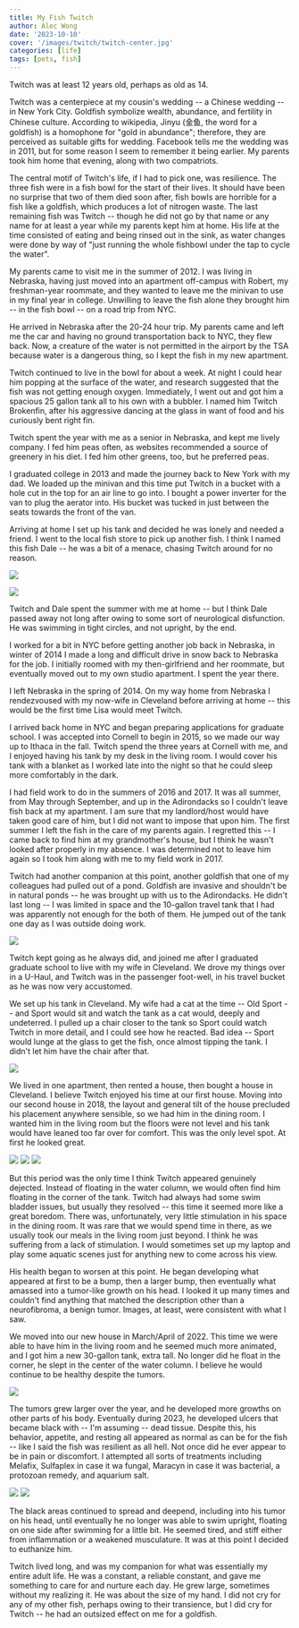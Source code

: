 ```yaml
---
title: My Fish Twitch
author: Alec Wong
date: '2023-10-10'
cover: '/images/twitch/twitch-center.jpg'
categories: [life]
tags: [pets, fish]
---
```


Twitch was at least 12 years old, perhaps as old as 14.

Twitch was a centerpiece at my cousin's wedding -- a Chinese wedding -- in New
York City. Goldfish symbolize wealth, abundance, and fertility in Chinese
culture. According to wikipedia, Jinyu (金鱼, the word for a goldfish) is a
homophone for "gold in abundance"; therefore, they are perceived as suitable
gifts for wedding. Facebook tells me the wedding was in 2011, but for some
reason I seem to remember it being earlier. My parents took him home that
evening, along with two compatriots.

The central motif of Twitch's life, if I had to pick one, was resilience. The
three fish were in a fish bowl for the start of their lives. It should have been
no surprise that two of them died soon after, fish bowls are horrible for a fish
like a goldfish, which produces a lot of nitrogen waste. The last remaining fish
was Twitch -- though he did not go by that name or any name for at least a year
while my parents kept him at home. His life at the time consisted of eating and
being rinsed out in the sink, as water changes were done by way of "just running
the whole fishbowl under the tap to cycle the water".

My parents came to visit me in the summer of 2012. I was living in Nebraska,
having just moved into an apartment off-campus with Robert, my freshman-year
roommate, and they wanted to leave me the minivan to use in my final year in
college. Unwilling to leave the fish alone they brought him -- in the fish bowl
-- on a road trip from NYC.

He arrived in Nebraska after the 20-24 hour trip. My parents came and left me
the car and having no ground transportation back to NYC, they flew back.
Now, a creature of the water is not permitted in the airport by the TSA because
water is a dangerous thing, so I kept the fish in my new apartment.

Twitch continued to live in the bowl for about a week. At night I could hear him
popping at the surface of the water, and research suggested that the fish was
not getting enough oxygen. Immediately, I went out and got him a spacious 25
gallon tank all to his own with a bubbler. I named him Twitch Brokenfin, after
his aggressive dancing at the glass in want of food and his curiously bent
right fin.

Twitch spent the year with me as a senior in Nebraska, and kept me lively
company. I fed him peas often, as websites recommended a source of greenery in
his diet. I fed him other greens, too, but he preferred peas.

I graduated college in 2013 and made the journey back to New York with my dad.
We loaded up the minivan and this time put Twitch in a bucket with a hole cut in
the top for an air line to go into. I bought a power inverter for the van to
plug the aerator into. His bucket was tucked in just between the seats towards
the front of the van.

Arriving at home I set up his tank and decided he was lonely and needed a
friend. I went to the local fish store to pick up another fish. I think I named
this fish Dale -- he was a bit of a menace, chasing Twitch around for no reason.

![](/images/twitch/twitch-and-dale.jpg)

![](/images/twitch/young-twitch.jpg)

Twitch and Dale spent the summer with me at home -- but I think Dale passed away
not long after owing to some sort of neurological disfunction. He was swimming
in tight circles, and not upright, by the end.

I worked for a bit in NYC before getting another job back in Nebraska, in winter
of 2014 I made a long and difficult drive in snow back to Nebraska for the job. I
initially roomed with my then-girlfriend and her roommate, but eventually moved
out to my own studio apartment. I spent the year there.

I left Nebraska in the spring of 2014. On my way home from Nebraska I
rendezvoused with my now-wife in Cleveland before arriving at home -- this would
be the first time Lisa would meet Twitch.

I arrived back home in NYC and began preparing applications for graduate school.
I was accepted into Cornell to begin in 2015, so we made our way up to Ithaca in
the fall. Twitch spend the three years at Cornell with me, and I enjoyed having
his tank by my desk in the living room. I would cover his tank with a blanket as
I worked late into the night so that he could sleep more comfortably in the
dark.

I had field work to do in the summers of 2016 and 2017. It was all summer, from
May through September, and up in the Adirondacks so I couldn't leave fish back
at my apartment. I am sure that my landlord/host would have taken good care of
him, but I did not want to impose that upon him. The first summer I left the
fish in the care of my parents again. I regretted this -- I came back to find
him at my grandmother's house, but I think he wasn't looked after properly in my
absence. I was determined not to leave him again so I took him along with me to
my field work in 2017.

Twitch had another companion at this point, another goldfish that one of my
colleagues had pulled out of a pond. Goldfish are invasive and shouldn't be in
natural ponds -- he was brought up with us to the Adirondacks. He didn't last
long -- I was limited in space and the 10-gallon travel tank that I had was
apparently not enough for the both of them. He jumped out of the tank one day as
I was outside doing work.

![](/images/twitch/twitch-ithaca.jpg)

Twitch kept going as he always did, and joined me after I graduated graduate
school to live with my wife in Cleveland. We drove my things over in a U-Haul,
and Twitch was in the passenger foot-well, in his travel bucket as he was now
very accustomed.

We set up his tank in Cleveland. My wife had a cat at the time -- Old Sport --
and Sport would sit and watch the tank as a cat would, deeply and undeterred. I
pulled up a chair closer to the tank so Sport could watch Twitch in more detail,
and I could see how he reacted. Bad idea -- Sport would lunge at the glass to
get the fish, once almost tipping the tank. I didn't let him have the chair
after that.

![](/images/twitch/cat-watching-twitch.jpg)

We lived in one apartment, then rented a house, then bought a house in
Cleveland. I believe Twitch enjoyed his time at our first house. Moving into our
second house in 2018, the layout and general tilt of the house precluded his
placement anywhere sensible, so we had him in the dining room. I wanted him in
the living room but the floors were not level and his tank would have leaned too
far over for comfort. This was the only level spot. At first he looked great.

![](/images/twitch/twitch-2018-1.jpg)
![](/images/twitch/twitch-2018-2.jpg)
![](/images/twitch/twitch-2018-3.jpg)

But this period was the only time I think Twitch appeared genuinely dejected.
Instead of floating in the water column, we would often find him floating in the
corner of the tank. Twitch had always had some swim bladder issues, but usually
they resolved -- this time it seemed more like a great boredom. There was,
unfortunately, very little stimulation in his space in the dining room. It was
rare that we would spend time in there, as we usually took our meals in the
living room just beyond. I think he was suffering from a lack of stimulation. I
would sometimes set up my laptop and play some aquatic scenes just for anything
new to come across his view.

His health began to worsen at this point. He began developing what appeared at
first to be a bump, then a larger bump, then eventually what amassed into a
tumor-like growth on his head. I looked it up many times and couldn't find
anything that matched the description other than a neurofibroma, a benign tumor.
Images, at least, were consistent with what I saw.

We moved into our new house in March/April of 2022. This time we were able to
have him in the living room and he seemed much more animated, and I got him a
new 30-gallon tank, extra tall. No longer did he float in the corner, he slept
in the center of the water column. I believe he would continue to be healthy
despite the tumors.

![](/images/twitch/twitch-new-tank-2023.jpg)

The tumors grew larger over the year, and he developed more growths on other
parts of his body. Eventually during 2023, he developed ulcers that became black
with -- I'm assuming -- dead tissue. Despite this, his behavior, appetite, and
resting all appeared as normal as can be for the fish -- like I said the fish
was resilient as all hell. Not once did he ever appear to be in pain or
discomfort. I attempted all sorts of treatments including Melafix, Sulfaplex in
case it wa fungal, Maracyn in case it was bacterial, a protozoan remedy, and
aquarium salt.

![](/images/twitch/twitch-2023-closeup-1.jpg)
![](/images/twitch/twitch-2023-closeup-2.jpg)

The black areas continued to spread and deepend, including into his tumor on his
head, until eventually he no longer was able to swim upright, floating on one
side after swimming for a little bit. He seemed tired, and stiff either from
inflammation or a weakened musculature. It was at this point I decided to
euthanize him.

Twitch lived long, and was my companion for what was essentially my entire adult
life. He was a constant, a reliable constant, and gave me something to care for
and nurture each day. He grew large, sometimes without my realizing it. He was
about the size of my hand. I did not cry for any of my other fish, perhaps owing
to their transience, but I did cry for Twitch -- he had an outsized effect on me
for a goldfish.
